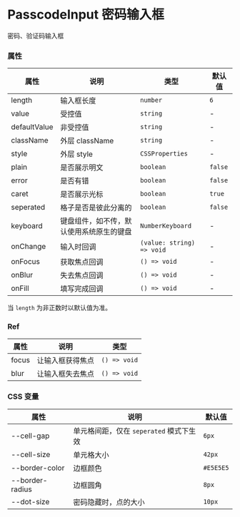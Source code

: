 # PasscodeInput 密码输入框 <Experimental></Experimental>

密码、验证码输入框

<code src="./demos/demo1.tsx"></code>

### 属性

| 属性         | 说明                                     | 类型                      | 默认值  |
| ------------ | ---------------------------------------- | ------------------------- | ------- |
| length       | 输入框长度                               | `number`                  | `6`     |
| value        | 受控值                                   | `string`                  | -       |
| defaultValue | 非受控值                                 | `string`                  | -       |
| className    | 外层 className                           | `string`                  | -       |
| style        | 外层 style                               | `CSSProperties`           | -       |
| plain        | 是否展示明文                             | `boolean`                 | `false` |
| error        | 是否有错                                 | `boolean`                 | `false` |
| caret        | 是否展示光标                             | `boolean`                 | `true`  |
| seperated    | 格子是否是彼此分离的                     | `boolean`                 | `false` |
| keyboard     | 键盘组件，如不传，默认使用系统原生的键盘 | `NumberKeyboard`          | -       |
| onChange     | 输入时回调                               | `(value: string) => void` | -       |
| onFocus      | 获取焦点回调                             | `() => void`              | -       |
| onBlur       | 失去焦点回调                             | `() => void`              | -       |
| onFill       | 填写完成回调                             | `() => void`              | -       |

当 `length` 为非正数时以默认值为准。

### Ref

| 属性  | 说明             | 类型         |
| ----- | ---------------- | ------------ |
| focus | 让输入框获得焦点 | `() => void` |
| blur  | 让输入框失去焦点 | `() => void` |

### CSS 变量

| 属性            | 说明                                    | 默认值    |
| --------------- | --------------------------------------- | --------- |
| --cell-gap      | 单元格间距，仅在 `seperated` 模式下生效 | `6px`     |
| --cell-size     | 单元格大小                              | `42px`    |
| --border-color  | 边框颜色                                | `#E5E5E5` |
| --border-radius | 边框圆角                                | `8px`     |
| --dot-size      | 密码隐藏时，点的大小                    | `10px`    |

